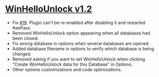 ﻿# [WinHelloUnlock v1.2](https://github.com/Angelelz/WinHelloUnlock/releases/tag/v1.2)

- Fix [#19](https://github.com/Angelelz/WinHelloUnlock/issues/19). Plugin can't be re-enabled after disabling it and restarted KeePass.
- Removed WinHelloUnlock option appearing when all databases had been closed.
- Fix wrong database in options when several databases are opened.
- Added database filename in options to verify which database is being changed.
- Removed asking if you want to set WinHelloUnlock when clicking "Create WinHelloUnlock data for this Database" in Options.
- Other options customizations and code optimizations.